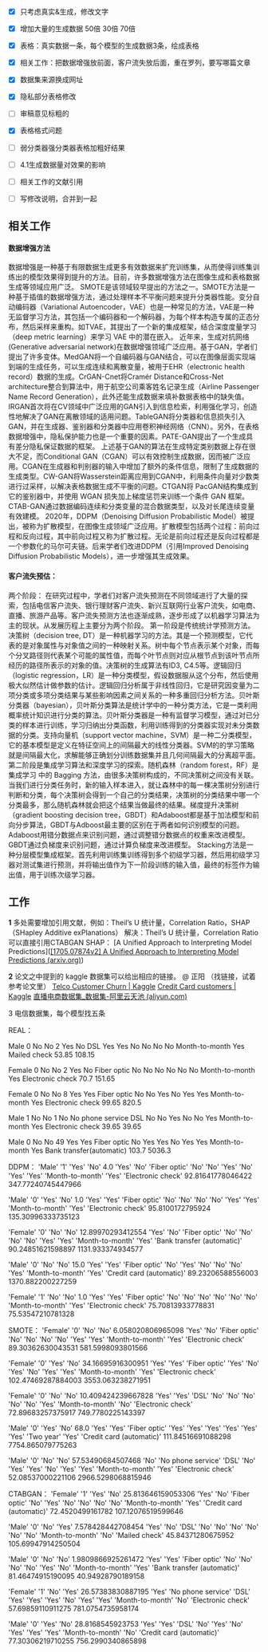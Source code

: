 - [x] 只考虑真实&生成，修改文字

- [x] 增加大量的生成数据  50倍 30倍 70倍

- [x] 表格：真实数据一条，每个模型的生成数据3条，绘成表格

- [x] 相关工作：把数据增强放前面，客户流失放后面，重在罗列，要写哪篇文章
- [x] 数据集来源换成网址
- [x] 隐私部分表格修改
- [ ] 审稿意见标粗的
- [x] 表格格式问题
- [ ] 弱分类器强分类器表格加粗好结果
- [ ] 4.1生成数据量对效果的影响
- [ ] 相关工作的文献引用
- [ ] 写修改说明，合并到一起
## 相关工作

#### 数据增强方法
数据增强是一种基于有限数据生成更多有效数据来扩充训练集，从而使得训练集训练出的模型效果得到提升的方法。目前，许多数据增强方法在图像生成和表格数据生成等领域应用广泛。
SMOTE是该领域较早提出的方法之一。SMOTE方法是一种基于插值的数据增强方法，通过处理样本不平衡问题来提升分类器性能。变分自动编码器（Variational Autoencoder，VAE）也是一种常见的方法，VAE是一种无监督学习方法，其包括一个编码器和一个解码器，为每个样本构造专属的正态分布，然后采样来重构。如TVAE，其提出了一个新的集成框架，结合深度度量学习（deep metric learning）来学习 VAE 中的潜在嵌入。
近年来，生成对抗网络(Generative adversarial network)在数据增强领域广泛应用。基于GAN，学者们提出了许多变体。MedGAN将一个自编码器与GAN结合，可以在图像层面实现端到端的生成任务，可以生成连续和离散变量，被用于EHR（electronic health record）数据的生成。CrGAN-Cnet将Cramér Distance和Cross-Net architecture整合到算法中，用于航空公司乘客姓名记录生成（Airline Passenger Name Record Generation），此外还能生成数据来填补数据表格中的缺失值。IRGAN首次将在CV领域中广泛应用的GAN引入到信息检索，利用强化学习，创造性地解决了GAN在离散领域的适用问题。TableGAN将分类器和信息损失引入GAN，并在生成器、鉴别器和分类器中应用卷积神经网络（CNN）。另外，在表格数据增强中，隐私保护能力也是一个重要的因素。PATE-GAN提出了一个生成具有差分隐私保证数据的框架。
上述基于GAN的算法在生成特定类别数据上存在很大不足，而Conditional GAN（CGAN）可以有效控制生成数据，因而被广泛应用。CGAN在生成器和判别器的输入中增加了额外的条件信息，限制了生成数据的生成类型。CW-GAN将Wasserstein距离应用到CGAN中，利用条件向量对少数类进行过采样，以解决表格数据生成不平衡的问题。CTGAN将 PacGAN结构集成到它的鉴别器中，并使用 WGAN 损失加上梯度惩罚来训练一个条件 GAN 框架。CTAB-GAN通过数据编码连续和分类变量的混合数据类型，以及对长尾连续变量有效建模。
2020年，DDPM（Denoising Diffusion Probabilistic Model）被提出，被称为扩散模型，在图像生成领域广泛应用。扩散模型包括两个过程：前向过程和反向过程，其中前向过程又称为扩散过程。无论是前向过程还是反向过程都是一个参数化的马尔可夫链。后来学者们改进DDPM（引用Improved Denoising Diffusion Probabilistic Models），进一步增强其生成效果。

#### 客户流失预估： 
两个阶段：
在研究过程中，学者们对客户流失预测在不同领域进行了大量的探索，包括电信客户流失、银行理财客户流失、新兴互联网行业客户流失，如电商、直播、旅游产品等。客户流失预测方法也逐渐成熟，逐步形成了以机器学习算法为主的现状。从发展历程上主要分为两个阶段。
第一阶段是传统统计学预测方法。决策树（decision tree, DT）是一种机器学习的方法。其是一个预测模型，它代表的是对象属性与对象值之间的一种映射关系。树中每个节点表示某个对象，而每个分叉路径则代表某个可能的属性值，而每个叶节点则对应从根节点到该叶节点所经历的路径所表示的对象的值。决策树的生成算法有ID3, C4.5等。逻辑回归（logistic regression，LR）是一种分类模型，假设数据服从这个分布，然后使用极大似然估计做参数的估计。逻辑回归分析属于非线性回归，它是研究因变量为二项分类或多项分类结果与某些影响因素之间关系的一种多重回归分析方法。贝叶斯分类器（bayesian），贝叶斯分类算法是统计学中的一种分类方法，它是一类利用概率统计知识进行分类的算法。贝叶斯分类器是一种有监督学习模型，通过对已分类的样本进行训练，学习归纳出分类函数，利用训练得到的分类器实现对未分类数据的分类。支持向量机（support vector machine，SVM）是一种二分类模型，它的基本模型是定义在特征空间上的间隔最大的线性分类器。SVM的的学习策略就是间隔最大化，求解能够正确划分训练数据集并且几何间隔最大的分离超平面。
第二阶段是集成学习算法和深度学习的探索。随机森林（random forest，RF）是集成学习 中的 Bagging 方法，由很多决策树构成的，不同决策树之间没有关联。当我们进行分类任务时，新的输入样本进入，就让森林中的每一棵决策树分别进行判断和分类，每个决策树会得到一个自己的分类结果，决策树的分类结果中哪一个分类最多，那么随机森林就会把这个结果当做最终的结果。梯度提升决策树（gradient boosting decision tree，GBDT）和Adaboost都是基于加法模型和前向分步算法，GBDT与Adboost最主要的区别在于两者如何识别模型的问题。Adaboost用错分数据点来识别问题，通过调整错分数据点的权重来改进模型。GBDT通过负梯度来识别问题，通过计算负梯度来改进模型。  Stacking方法是一种分层模型集成框架。首先利用训练集训练得到多个初级学习器，然后用初级学习器对测试集进行预测，并将输出值作为下一阶段训练的输入值，最终的标签作为输出值，用于训练次级学习器。




## 工作
**1** 多处需要增加引用文献，例如：Theil’s U 统计量，Correlation Ratio，SHAP（SHapley Additive exPlanations）
解决：Theil’s U 统计量，Correlation Ratio可以直接引用CTABGAN
		  SHAP： [A Unified Approach to Interpreting Model Predictions]([[1705.07874v2] A Unified Approach to Interpreting Model Predictions (arxiv.org)](https://arxiv.org/abs/1705.07874v2))
		  
**2** 论文之中提到的 kaggle 数据集可以给出相应的链接。 @ 正阳 （找链接，试着参考论文里）
[Telco Customer Churn | Kaggle](https://www.kaggle.com/datasets/blastchar/telco-customer-churn)
[Credit Card customers | Kaggle](https://www.kaggle.com/datasets/sakshigoyal7/credit-card-customers)
[直播电商数据集_数据集-阿里云天池 (aliyun.com)](https://tianchi.aliyun.com/dataset/124814)

3 电信数据集，每个模型找五条

REAL：

Male  0 No No  2  Yes  No  DSL  Yes  Yes  No  No  No  No  Month-to-month  Yes  Mailed check  53.85  108.15

Female  0  No No 2 Yes No Fiber optic No No No No No No Month-to-month Yes Electronic check 70.7 151.65 

Female 0 No No 8 Yes Yes Fiber optic No No Yes No Yes Yes Month-to-month Yes Electronic check 99.65 820.5

Male 1 No No 1 No No phone service DSL No No Yes No No Yes Month-to-month Yes Electronic check 39.65 39.65

Male 0 No No 49 Yes Yes Fiber optic No Yes Yes No Yes Yes Month-to-month Yes Bank transfer(automatic) 103.7 5036.3

DDPM：
'Male' '1' 'Yes' 'No'  4.0 'Yes' 'No' 'Fiber optic' 'No' 'No' 'Yes' 'No'
  'Yes' 'Yes' 'Month-to-month' 'Yes' 'Electronic check'
  92.81641778046422 347.77240745447966
  
 'Male' '0' 'Yes' 'No' 1.0 'Yes' 'Yes' 'Fiber optic' 'No' 'No' 'No' 'No'
  'Yes' 'Yes' 'Month-to-month' 'Yes' 'Electronic check' 
  95.8100172795924 135.30996333735123

 'Female' '0' 'No' 'No' 12.89970293412554 'Yes' 'No' 'Fiber optic' 'No' 'No' 'No' 'No'
  'Yes' 'Yes' 'Month-to-month' 'Yes' 'Bank transfer (automatic)'
   90.24851621598897 1131.933374934577
  
 'Male' '0' 'No' 'No' 15.0 'Yes' 'Yes' 'Fiber optic' 'No' 'Yes' 'No' 'No'
  'No' 'Yes' 'Month-to-month' 'Yes' 'Credit card (automatic)' 
  89.23206588556003 1370.882200227259
 
 'Female' '1' 'No' 'No' 1.0 'Yes' 'Yes' 'Fiber optic' 'No' 'No' 'No' 'No'
  'No' 'No' 'Month-to-month' 'Yes' 'Electronic check' 
  75.70813933778831 75.53547210781328

SMOTE：
'Female' '0' 'No' 'No' 6.058020806965098 'Yes' 'No' 'Fiber optic' 'No' 'No' 'No' 'No'
  'Yes' 'Yes' 'Month-to-month' 'Yes' 'Electronic check' 
  89.30362630043531 581.5998093801566
  
 'Female' '0' 'Yes' 'No' 34.16695916300951 'Yes' 'Yes' 'Fiber optic' 'Yes' 'No' 'Yes' 'No'
  'Yes' 'Yes' 'Month-to-month' 'Yes' 'Electronic check' 
  102.47469287884003 3553.063238271951
  
 'Female' '0' 'No' 'No' 10.409424239667828 'Yes' 'Yes' 'DSL' 'No' 'No' 'No' 'No' 'No' 'Yes'
  'Month-to-month' 'No' 'Electronic check' 
  72.89683257375917 749.7780225143397
  
 'Male' '0' 'Yes' 'No' 68.0 'Yes' 'Yes' 'Fiber optic' 'Yes' 'Yes' 'Yes' 'Yes'
  'Yes' 'Yes' 'Two year' 'Yes' 'Credit card (automatic)' 
  111.84516691088298 7754.865079775263
  
 'Male' '0' 'No' 'No' 57.53490684507468 'No' 'No phone service' 'DSL' 'No' 'Yes' 'Yes'
  'No' 'Yes' 'Yes' 'Month-to-month' 'Yes' 'Electronic check'
   52.08537000221106 2966.5298068815946

CTABGAN：
'Female' '1' 'Yes' 'No' 25.813646159053306 'Yes' 'No' 'Fiber optic' 'No' 'Yes' 'No' 'No'
  'No' 'No' 'Month-to-month' 'Yes' 'Credit card (automatic)'
   72.4520499161782 107.12076519599646
  
 'Male' '0' 'No' 'Yes' 7.578428442708454 'Yes' 'No' 'DSL' 'No' 'No' 'No' 'No' 'No' 'No'
  'Month-to-month' 'No' 'Mailed check' 
  45.84371280675952 105.69947914250504
  
 'Male' '0' 'No' 'No'  1.9809866925261472 'Yes' 'Yes' 'Fiber optic' 'No' 'No' 'No' 'No'
  'Yes' 'No' 'Month-to-month' 'Yes' 'Bank transfer (automatic)'
   81.46474915190095 40.94928790189158
  
 'Female' '1' 'No' 'Yes' 26.57383830887195 'Yes' 'No phone service' 'DSL' 'Yes' 'Yes'
  'Yes' 'No' 'Yes' 'Yes' 'Month-to-month' 'No' 'Electronic check'
   57.69859110911275 781.0754735958174
  
 'Male' '0' 'Yes' 'No'  28.8168545923753 'Yes' 'Yes' 'DSL' 'No' 'Yes' 'No' 'Yes' 'Yes'
  'Yes' 'Month-to-month' 'No' 'Credit card (automatic)' 
  77.30306219710255 756.2990340865898




